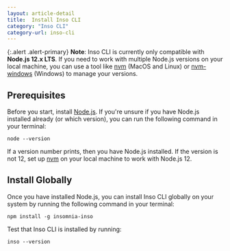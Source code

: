 ```yaml
---
layout: article-detail
title:  Install Inso CLI
category: "Inso CLI"
category-url: inso-cli
---
```


{:.alert .alert-primary}
**Note**: Inso CLI is currently only compatible with **Node.js 12.x LTS**. If you need to work with multiple Node.js versions on your local machine, you can use a tool like [nvm](https://github.com/nvm-sh/nvm) (MacOS and Linux) or [nvm-windows](https://github.com/coreybutler/nvm-windows) (Windows) to manage your versions.

## Prerequisites

Before you start, install [Node.js](https://nodejs.org/en/download). If you're unsure if you have Node.js installed already (or which version), you can run the following command in your terminal:

`node --version`

If a version number prints, then you have Node.js installed. If the version is not 12, set up [nvm](https://github.com/nvm-sh/nvm) on your local machine to work with Node.js 12.

## Install Globally

Once you have installed Node.js, you can install Inso CLI globally on your system by running the following command in your terminal:

`npm install -g insomnia-inso`

Test that Inso CLI is installed by running:

`inso --version`
